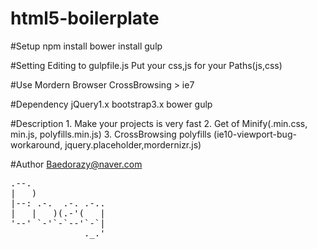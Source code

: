 # html5-boilerplate

#Setup
    npm install
    bower install
    gulp

#Setting
    Editing to gulpfile.js
    Put your css,js for your Paths(js,css)

#Use
    Mordern Browser
    CrossBrowsing > ie7

#Dependency
    jQuery1.x
    bootstrap3.x
    bower
    gulp

#Description
    1. Make your projects is very fast
    2. Get of Minify(.min.css, min.js, polyfills.min.js) 
    3. CrossBrowsing polyfills
       (ie10-viewport-bug-workaround, jquery.placeholder,mordernizr.js)
    

#Author
    Baedorazy@naver.com


                  
                  
<pre>
.--.              
|   )             
|--: .-.  .-. .-..
|   |   )(.-'(   |
'--' `-'`-`--'`-`|
              ._.'
                  
</pre>

